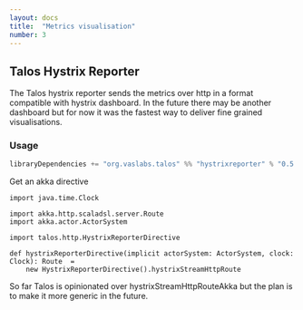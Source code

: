 ```yaml
---
layout: docs
title:  "Metrics visualisation"
number: 3
---
```


## Talos Hystrix Reporter

The Talos hystrix reporter sends the metrics over http in a format compatible with hystrix dashboard.
In the future there may be another dashboard but for now it was the fastest way to 
deliver fine grained visualisations.


### Usage

```scala
libraryDependencies += "org.vaslabs.talos" %% "hystrixreporter" % "0.5.1"
```

Get an akka directive

```tut:silent
import java.time.Clock

import akka.http.scaladsl.server.Route
import akka.actor.ActorSystem

import talos.http.HystrixReporterDirective

def hystrixReporterDirective(implicit actorSystem: ActorSystem, clock: Clock): Route  =
    new HystrixReporterDirective().hystrixStreamHttpRoute
```

So far Talos is opinionated over hystrixStreamHttpRouteAkka but the plan is to make it more generic in the future.
